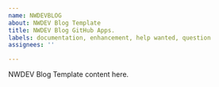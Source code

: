 ```yaml
---
name: NWDEVBLOG
about: NWDEV Blog Template
title: NWDEV Blog GitHub Apps.
labels: documentation, enhancement, help wanted, question
assignees: ''

---
```


NWDEV Blog Template content here.
